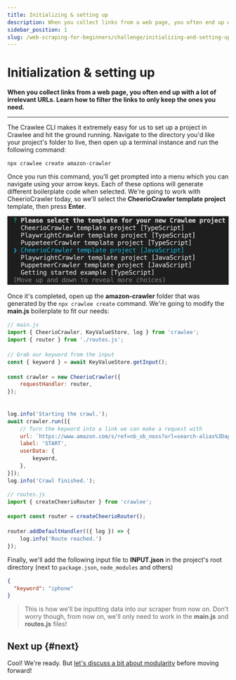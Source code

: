 ```yaml
---
title: Initializing & setting up
description: When you collect links from a web page, you often end up with a lot of irrelevant URLs. Learn how to filter the links to only keep the ones you need.
sidebar_position: 1
slug: /web-scraping-for-beginners/challenge/initializing-and-setting-up
---
```


# Initialization & setting up

**When you collect links from a web page, you often end up with a lot of irrelevant URLs. Learn how to filter the links to only keep the ones you need.**

---

The Crawlee CLI makes it extremely easy for us to set up a project in Crawlee and hit the ground running. Navigate to the directory you'd like your project's folder to live, then open up a terminal instance and run the following command:

```shell
npx crawlee create amazon-crawler
```

Once you run this command, you'll get prompted into a menu which you can navigate using your arrow keys. Each of these options will generate different boilerplate code when selected. We're going to work with CheerioCrawler today, so we'll select the **CheerioCrawler template project** template, then press **Enter**.

![Crawlee CLI "create" command](./images/crawlee-create.webp)

Once it's completed, open up the **amazon-crawler** folder that was generated by the `npx crawlee create` command. We're going to modify the **main.js** boilerplate to fit our needs:

```js
// main.js
import { CheerioCrawler, KeyValueStore, log } from 'crawlee';
import { router } from './routes.js';

// Grab our keyword from the input
const { keyword } = await KeyValueStore.getInput();

const crawler = new CheerioCrawler({
    requestHandler: router,
});


log.info('Starting the crawl.');
await crawler.run([{
    // Turn the keyword into a link we can make a request with
    url: `https://www.amazon.com/s/ref=nb_sb_noss?url=search-alias%3Daps&field-keywords=${keyword}`,
    label: 'START',
    userData: {
        keyword,
    },    
}]);
log.info('Crawl finished.');
```

```js
// routes.js
import { createCheerioRouter } from 'crawlee';

export const router = createCheerioRouter();

router.addDefaultHandler(({ log }) => {
    log.info('Route reached.')
});
```

Finally, we'll add the following input file to **INPUT.json** in the project's root directory (next to `package.json`, `node_modules` and others)

```json
{
  "keyword": "iphone"
}
```

> This is how we'll be inputting data into our scraper from now on. Don't worry though, from now on, we'll only need  to work in the **main.js** and **routes.js** files!

## Next up {#next}

Cool! We're ready. But [let's discuss a bit about modularity](./modularity.md) before moving forward!

